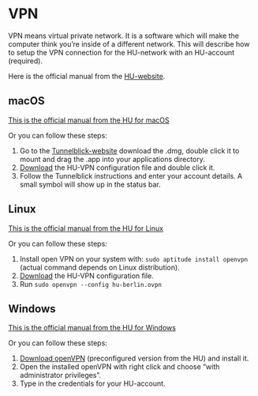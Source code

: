 # VPN

VPN means virtual private network. It is a software which will make the computer think you’re inside of a different network. This will describe how to setup the VPN connection for the HU-network with an HU-account (required).

Here is the official manual from the [HU-website].

## macOS

[This is the official manual from the HU for macOS]

Or you can follow these steps:

1.  Go to the [Tunnelblick-website] download the .dmg, double click it to mount and drag the .app into your applications directory.
2.  [Download] the HU-VPN configuration file and double click it.
3.  Follow the Tunnelblick instructions and enter your account details. A small symbol will show up in the status bar.

## Linux

[This is the official manual from the HU for Linux]

Or you can follow these steps:

1.  Install open VPN on your system with: `sudo aptitude install openvpn` (actual command depends on Linux distribution).
2.  [Download] the HU-VPN configuration file.
3.  Run `sudo openvpn --config hu-berlin.ovpn`

## Windows

[This is the official manual from the HU for Windows]

Or you can follow these steps:

1.  [Download openVPN] (preconfigured version from the HU) and install it.
2.  Open the installed openVPN with right click and choose “with administrator privileges”.
3.  Type in the credentials for your HU-account.

  [HU-website]: https://www.cms.hu-berlin.de/de/dl/netze/vpn
  [This is the official manual from the HU for macOS]: https://www.cms.hu-berlin.de/de/dl/netze/vpn/openvpn/macosx/ovpn-macosx.pdf
  [Tunnelblick-website]: https://tunnelblick.net/
  [Download]: https://www.cms.hu-berlin.de/de/dl/netze/vpn/openvpn/hu-berlin.ovpn
  [This is the official manual from the HU for Linux]: https://www.cms.hu-berlin.de/de/dl/netze/vpn/openvpn/allgemein/ovpn-linux.pdf
  [This is the official manual from the HU for Windows]: https://www.cms.hu-berlin.de/de/dl/netze/vpn/openvpn/windows10/ovpn-win10.pdf
  [Download openVPN]: https://www.cms.hu-berlin.de/de/dl/netze/vpn/openvpn/openvpn-install-x86_64-cms.exe